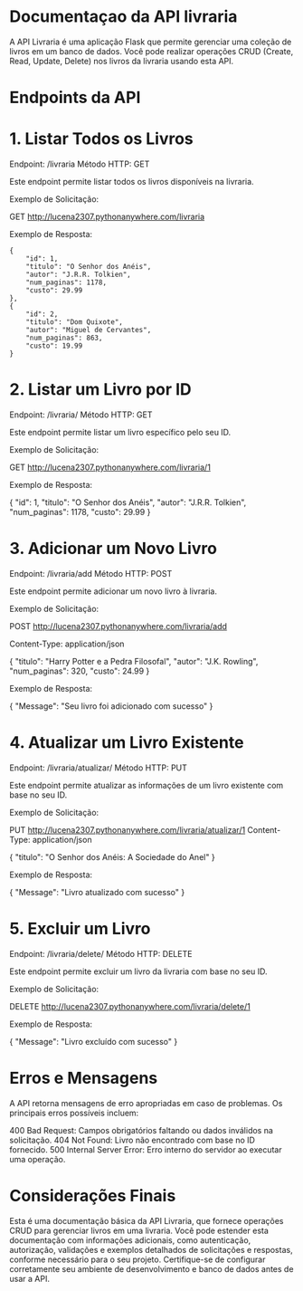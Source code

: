 
# Documentaçao da API livraria

A API Livraria é uma aplicação Flask que permite gerenciar uma coleção de livros em um banco de dados. Você pode realizar operações CRUD (Create, Read, Update, Delete) nos livros da livraria usando esta API.


# Endpoints da API

# 1. Listar Todos os Livros
Endpoint: /livraria
Método HTTP: GET

Este endpoint permite listar todos os livros disponíveis na livraria.

Exemplo de Solicitação:

 GET http://lucena2307.pythonanywhere.com/livraria

Exemplo de Resposta:


    {
        "id": 1,
        "titulo": "O Senhor dos Anéis",
        "autor": "J.R.R. Tolkien",
        "num_paginas": 1178,
        "custo": 29.99
    },
    {
        "id": 2,
        "titulo": "Dom Quixote",
        "autor": "Miguel de Cervantes",
        "num_paginas": 863,
        "custo": 19.99
    }


# 2. Listar um Livro por ID

Endpoint: /livraria/<id>
Método HTTP: GET

Este endpoint permite listar um livro específico pelo seu ID.

Exemplo de Solicitação:

GET http://lucena2307.pythonanywhere.com/livraria/1

Exemplo de Resposta:


{
    "id": 1,
    "titulo": "O Senhor dos Anéis",
    "autor": "J.R.R. Tolkien",
    "num_paginas": 1178,
    "custo": 29.99
}


# 3. Adicionar um Novo Livro

Endpoint: /livraria/add
Método HTTP: POST

Este endpoint permite adicionar um novo livro à livraria.

Exemplo de Solicitação:

POST http://lucena2307.pythonanywhere.com/livraria/add

Content-Type: application/json

{
    "titulo": "Harry Potter e a Pedra Filosofal",
    "autor": "J.K. Rowling",
    "num_paginas": 320,
    "custo": 24.99
}

Exemplo de Resposta:

{
    "Message": "Seu livro foi adicionado com sucesso"
}


# 4. Atualizar um Livro Existente

Endpoint: /livraria/atualizar/<id>
Método HTTP: PUT

Este endpoint permite atualizar as informações de um livro existente com base no seu ID.

Exemplo de Solicitação:

PUT http://lucena2307.pythonanywhere.com/livraria/atualizar/1
Content-Type: application/json


{
    "titulo": "O Senhor dos Anéis: A Sociedade do Anel"
}

Exemplo de Resposta:


{
    "Message": "Livro atualizado com sucesso"
}

# 5. Excluir um Livro

Endpoint: /livraria/delete/<id>
Método HTTP: DELETE

Este endpoint permite excluir um livro da livraria com base no seu ID.

Exemplo de Solicitação:

DELETE http://lucena2307.pythonanywhere.com/livraria/delete/1

Exemplo de Resposta:


{
    "Message": "Livro excluído com sucesso"
}


# Erros e Mensagens

A API retorna mensagens de erro apropriadas em caso de problemas. Os principais erros possíveis incluem:

400 Bad Request: Campos obrigatórios faltando ou dados inválidos na solicitação.
404 Not Found: Livro não encontrado com base no ID fornecido.
500 Internal Server Error: Erro interno do servidor ao executar uma operação.


# Considerações Finais

Esta é uma documentação básica da API Livraria, que fornece operações CRUD para gerenciar livros em uma livraria. Você pode estender esta documentação com informações adicionais, como autenticação, autorização, validações e exemplos detalhados de solicitações e respostas, conforme necessário para o seu projeto. Certifique-se de configurar corretamente seu ambiente de desenvolvimento e banco de dados antes de usar a API.
